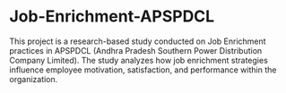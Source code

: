 # Job-Enrichment-APSPDCL
This project is a research-based study conducted on Job Enrichment practices in APSPDCL (Andhra Pradesh Southern Power Distribution Company Limited). The study analyzes how job enrichment strategies influence employee motivation, satisfaction, and performance within the organization.
